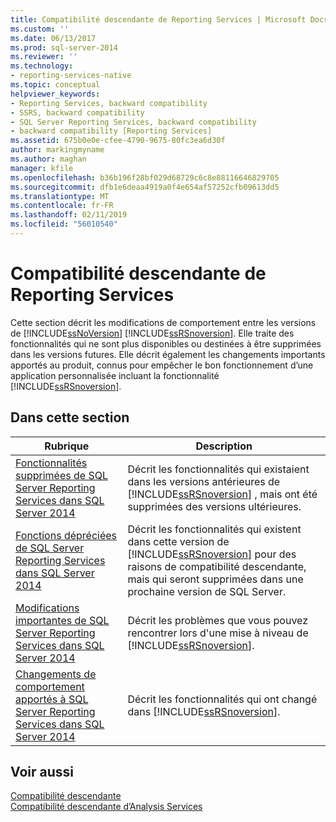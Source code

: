```yaml
---
title: Compatibilité descendante de Reporting Services | Microsoft Docs
ms.custom: ''
ms.date: 06/13/2017
ms.prod: sql-server-2014
ms.reviewer: ''
ms.technology:
- reporting-services-native
ms.topic: conceptual
helpviewer_keywords:
- Reporting Services, backward compatibility
- SSRS, backward compatibility
- SQL Server Reporting Services, backward compatibility
- backward compatibility [Reporting Services]
ms.assetid: 675b0e0e-cfee-4790-9675-80fc3ea6d30f
author: markingmyname
ms.author: maghan
manager: kfile
ms.openlocfilehash: b36b196f28bf029d68729c6c8e88116646829705
ms.sourcegitcommit: dfb1e6deaa4919a0f4e654af57252cfb09613dd5
ms.translationtype: MT
ms.contentlocale: fr-FR
ms.lasthandoff: 02/11/2019
ms.locfileid: "56010540"
---
```

# <a name="reporting-services-backward-compatibility"></a>Compatibilité descendante de Reporting Services
  Cette section décrit les modifications de comportement entre les versions de [!INCLUDE[ssNoVersion](../includes/ssnoversion-md.md)] [!INCLUDE[ssRSnoversion](../includes/ssrsnoversion-md.md)]. Elle traite des fonctionnalités qui ne sont plus disponibles ou destinées à être supprimées dans les versions futures. Elle décrit également les changements importants apportés au produit, connus pour empêcher le bon fonctionnement d’une application personnalisée incluant la fonctionnalité [!INCLUDE[ssRSnoversion](../includes/ssrsnoversion-md.md)].  
  
## <a name="in-this-section"></a>Dans cette section  
  
|Rubrique|Description|  
|-----------|-----------------|  
|[Fonctionnalités supprimées de SQL Server Reporting Services dans SQL Server 2014](discontinued-functionality-to-sql-server-reporting-services-in-sql-server.md)|Décrit les fonctionnalités qui existaient dans les versions antérieures de [!INCLUDE[ssRSnoversion](../includes/ssrsnoversion-md.md)] , mais ont été supprimées des versions ultérieures.|  
|[Fonctions dépréciées de SQL Server Reporting Services dans SQL Server 2014](deprecated-features-in-sql-server-reporting-services-ssrs.md)|Décrit les fonctionnalités qui existent dans cette version de [!INCLUDE[ssRSnoversion](../includes/ssrsnoversion-md.md)] pour des raisons de compatibilité descendante, mais qui seront supprimées dans une prochaine version de SQL Server.|  
|[Modifications importantes de SQL Server Reporting Services dans SQL Server 2014](breaking-changes-in-sql-server-reporting-services-in-sql-server-2016.md)|Décrit les problèmes que vous pouvez rencontrer lors d'une mise à niveau de [!INCLUDE[ssRSnoversion](../includes/ssrsnoversion-md.md)].|  
|[Changements de comportement apportés à SQL Server Reporting Services dans SQL Server 2014](behavior-changes-to-sql-server-reporting-services-in-sql-server-2016.md)|Décrit les fonctionnalités qui ont changé dans [!INCLUDE[ssRSnoversion](../includes/ssrsnoversion-md.md)].|  
  
## <a name="see-also"></a>Voir aussi  
 [Compatibilité descendante](../../2014/getting-started/backward-compatibility.md)   
 [Compatibilité descendante d’Analysis Services](../../2014/analysis-services/analysis-services-backward-compatibility.md)  
  
  
